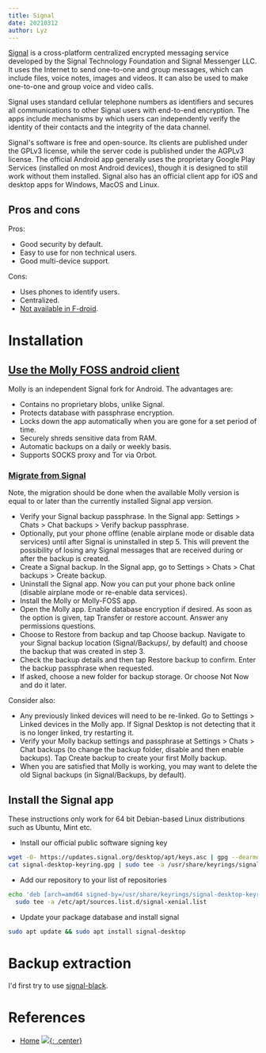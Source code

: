 ```yaml
---
title: Signal
date: 20210312
author: Lyz
---
```


[Signal](https://en.wikipedia.org/wiki/Signal_%28software%29) is
a cross-platform centralized encrypted messaging service developed by the Signal
Technology Foundation and Signal Messenger LLC. It uses the Internet to send
one-to-one and group messages, which can include files, voice notes, images and
videos. It can also be used to make one-to-one and group voice and video
calls.

Signal uses standard cellular telephone numbers as identifiers and secures all
communications to other Signal users with end-to-end encryption. The apps
include mechanisms by which users can independently verify the identity of their
contacts and the integrity of the data channel.

Signal's software is free and open-source. Its clients are published under the
GPLv3 license, while the server code is published under the AGPLv3
license. The official Android app generally uses the proprietary Google Play
Services (installed on most Android devices), though it is designed to still
work without them installed. Signal also has an official client app for iOS and
desktop apps for Windows, MacOS and Linux.

## Pros and cons

Pros:

* Good security by default.
* Easy to use for non technical users.
* Good multi-device support.

Cons:

* Uses phones to identify users.
* Centralized.
* [Not available in
    F-droid](https://community.signalusers.org/t/wiki-signal-android-app-on-f-droid-store-f-droid-status/28581).

# Installation

## [Use the Molly FOSS android client](https://molly.im/)
Molly is an independent Signal fork for Android. The advantages are:

- Contains no proprietary blobs, unlike Signal.
- Protects database with passphrase encryption.
- Locks down the app automatically when you are gone for a set period of time.
- Securely shreds sensitive data from RAM.
- Automatic backups on a daily or weekly basis.
- Supports SOCKS proxy and Tor via Orbot.

### [Migrate from Signal](https://github.com/mollyim/mollyim-android/wiki/Migrating-From-Signal)

Note, the migration should be done when the available Molly version is equal to or later than the currently installed Signal app version.

- Verify your Signal backup passphrase. In the Signal app: Settings > Chats > Chat backups > Verify backup passphrase.
- Optionally, put your phone offline (enable airplane mode or disable data services) until after Signal is uninstalled in step 5. This will prevent the possibility of losing any Signal messages that are received during or after the backup is created.
- Create a Signal backup. In the Signal app, go to Settings > Chats > Chat backups > Create backup.
- Uninstall the Signal app. Now you can put your phone back online (disable airplane mode or re-enable data services).
- Install the Molly or Molly-FOSS app.
- Open the Molly app. Enable database encryption if desired. As soon as the option is given, tap Transfer or restore account. Answer any permissions questions.
- Choose to Restore from backup and tap Choose backup. Navigate to your Signal backup location (Signal/Backups/, by default) and choose the backup that was created in step 3.
- Check the backup details and then tap Restore backup to confirm. Enter the backup passphrase when requested.
- If asked, choose a new folder for backup storage. Or choose Not Now and do it later.

Consider also:

- Any previously linked devices will need to be re-linked. Go to Settings > Linked devices in the Molly app. If Signal Desktop is not detecting that it is no longer linked, try restarting it.
- Verify your Molly backup settings and passphrase at Settings > Chats > Chat backups (to change the backup folder, disable and then enable backups). Tap Create backup to create your first Molly backup.
- When you are satisfied that Molly is working, you may want to delete the old Signal backups (in Signal/Backups, by default).
## Install the Signal app
These instructions only work for 64 bit Debian-based Linux distributions such as Ubuntu, Mint etc.

* Install our official public software signing key

```bash
wget -O- https://updates.signal.org/desktop/apt/keys.asc | gpg --dearmor > signal-desktop-keyring.gpg
cat signal-desktop-keyring.gpg | sudo tee -a /usr/share/keyrings/signal-desktop-keyring.gpg > /dev/null
```

* Add our repository to your list of repositories

```bash
echo 'deb [arch=amd64 signed-by=/usr/share/keyrings/signal-desktop-keyring.gpg] https://updates.signal.org/desktop/apt xenial main' |\
  sudo tee -a /etc/apt/sources.list.d/signal-xenial.list
```

* Update your package database and install signal

```bash
sudo apt update && sudo apt install signal-desktop
```
# Backup extraction

I'd first try to use [signal-black](https://github.com/xeals/signal-back).

# References

* [Home]()
[![](not-by-ai.svg){: .center}](https://notbyai.fyi)
